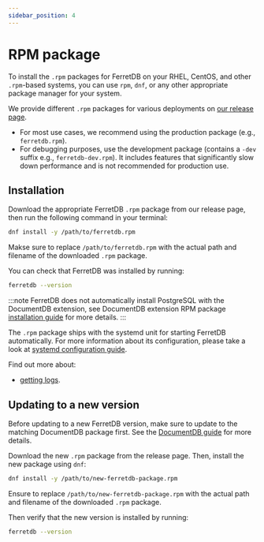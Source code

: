 ```yaml
---
sidebar_position: 4
---
```


# RPM package

To install the `.rpm` packages for FerretDB on your RHEL, CentOS, and other `.rpm`-based systems,
you can use `rpm`, `dnf`, or any other appropriate package manager for your system.

We provide different `.rpm` packages for various deployments on [our release page](https://github.com/FerretDB/FerretDB/releases/).

- For most use cases, we recommend using the production package (e.g., `ferretdb.rpm`).
- For debugging purposes, use the development package (contains a `-dev` suffix e.g., `ferretdb-dev.rpm`).
  It includes features that significantly slow down performance and is not recommended for production use.

## Installation

Download the appropriate FerretDB `.rpm` package from our release page,
then run the following command in your terminal:

```sh
dnf install -y /path/to/ferretdb.rpm
```

Makse sure to replace `/path/to/ferretdb.rpm` with the actual path and filename of the downloaded `.rpm` package.

You can check that FerretDB was installed by running:

```sh
ferretdb --version
```

:::note
FerretDB does not automatically install PostgreSQL with the DocumentDB extension,
see DocumentDB extension RPM package [installation guide](../documentdb/rpm.md) for more details.
:::

The `.rpm` package ships with the systemd unit for starting FerretDB automatically.
For more information about its configuration, please take a look at [systemd configuration guide](systemd.md).

Find out more about:

- [getting logs](../../configuration/observability.md#logging).

## Updating to a new version

Before updating to a new FerretDB version, make sure to update to the matching DocumentDB package first.
See the [DocumentDB guide](../documentdb/rpm.md) for more details.

Download the new `.rpm` package from the release page.
Then, install the new package using `dnf`:

```sh
dnf install -y /path/to/new-ferretdb-package.rpm
```

Ensure to replace `/path/to/new-ferretdb-package.rpm` with the actual path and filename of the downloaded `.rpm` package.

Then verify that the new version is installed by running:

```sh
ferretdb --version
```
